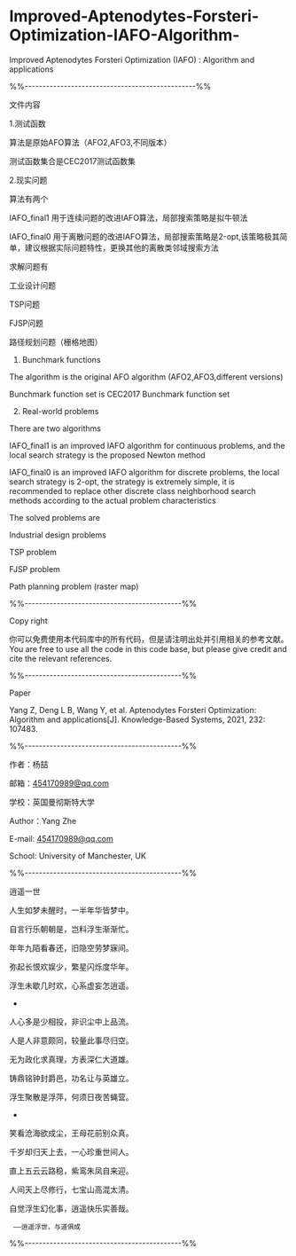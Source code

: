 # Improved-Aptenodytes-Forsteri-Optimization-IAFO-Algorithm-
Improved Aptenodytes Forsteri Optimization (IAFO) : Algorithm and applications

%%------------------------------------------------%%

文件内容

1.测试函数

算法是原始AFO算法（AFO2,AFO3,不同版本）

测试函数集合是CEC2017测试函数集

2.现实问题

算法有两个

IAFO_final1 用于连续问题的改进IAFO算法，局部搜索策略是拟牛顿法

IAFO_final0 用于离散问题的改进IAFO算法，局部搜索策略是2-opt,该策略极其简单，建议根据实际问题特性，更换其他的离散类邻域搜索方法

求解问题有

工业设计问题

TSP问题

FJSP问题

路径规划问题（栅格地图）

1. Bunchmark functions

The algorithm is the original AFO algorithm (AFO2,AFO3,different versions)

Bunchmark function set is CEC2017 Bunchmark function set

2. Real-world problems

There are two algorithms

IAFO_final1 is an improved IAFO algorithm for continuous problems, and the local search strategy is the proposed Newton method

IAFO_final0 is an improved IAFO algorithm for discrete problems, the local search strategy is 2-opt, the strategy is extremely simple, it is recommended to replace other discrete class neighborhood search methods according to the actual problem characteristics

The solved problems are

Industrial design problems

TSP problem

FJSP problem

Path planning problem (raster map)

%%--------------------------------------------%%

Copy right

你可以免费使用本代码库中的所有代码，但是请注明出处并引用相关的参考文献。
You are free to use all the code in this code base, but please give credit and cite the relevant references.

%%--------------------------------------------%%

Paper

Yang Z, Deng L B, Wang Y, et al. Aptenodytes Forsteri Optimization: Algorithm and applications[J]. Knowledge-Based Systems, 2021, 232: 107483.

%%--------------------------------------------%%

作者：杨喆

邮箱：454170989@qq.com

学校：英国曼彻斯特大学

Author：Yang Zhe

E-mail: 454170989@qq.com

School: University of Manchester, UK

%%--------------------------------------------%%

逍遥一世

人生如梦未醒时，一半年华皆梦中。

自言行乐朝朝是，岂料浮生渐渐忙。

年年九陌看春还，旧隐空劳梦寐间。

弥起长恨欢娱少，繁星闪烁度华年。

浮生未歇几时欢，心系虚妄怎逍遥。

-

人心多是少相投，非识尘中上品流。

人是人非意颇同，较量此事尽归空。

无为政化求真理，方表深仁大道雄。

铸鼎铭钟封爵邑，功名让与英雄立。

浮生聚散是浮萍，何须日夜苦蝇营。

-

笑看沧海欲成尘，王母花前别众真。

千岁却归天上去，一心珍重世间人。

直上五云云路稳，紫鸾朱凤自来迎。

人间天上尽修行，七宝山高混太清。

自觉浮生幻化事，逍遥快乐实善哉。


     ——逍遥浮世，与道俱成   
     
%%--------------------------------------------%%


